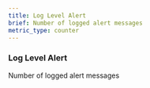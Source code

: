 ```yaml
---
title: Log Level Alert
brief: Number of logged alert messages
metric_type: counter
---
```

### Log Level Alert

Number of logged alert messages